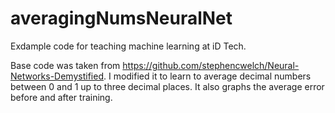 # averagingNumsNeuralNet
Exdample code for  teaching machine learning at iD Tech. 

Base code was taken from https://github.com/stephencwelch/Neural-Networks-Demystified. I modified it to learn to average decimal numbers between 0 and 1 up to three decimal places. It also graphs the average error before and after training.
